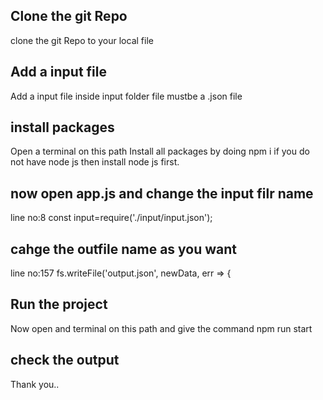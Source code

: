 ## Clone the git Repo
clone the git Repo to your local file

## Add a input file 

Add a input file inside input folder file mustbe a .json file

## install packages
Open a terminal on this path
Install all packages by doing npm i 
if you do not have node js then install node js first.

## now open app.js and change the input filr name 
line no:8
const input=require('./input/input.json');

## cahge the outfile name as you want

line no:157
fs.writeFile('output.json', newData, err => {

## Run the project 

Now open and terminal on  this path and give the command
npm run start

## check the output


Thank you..

